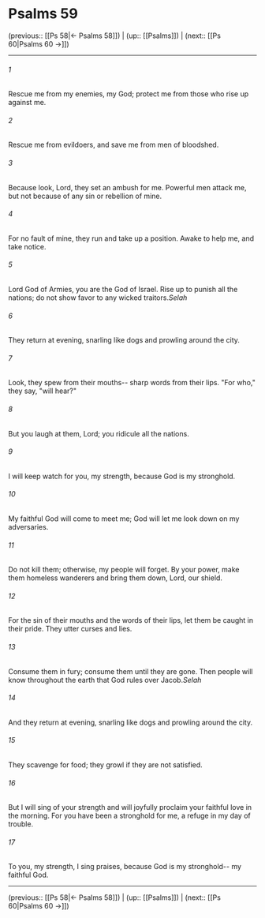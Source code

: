 # Psalms 59

(previous:: [[Ps 58|← Psalms 58]]) | (up:: [[Psalms]]) | (next:: [[Ps 60|Psalms 60 →]])

***


###### 1 
Rescue me from my enemies, my God; protect me from those who rise up against me. 

###### 2 
Rescue me from evildoers, and save me from men of bloodshed. 

###### 3 
Because look, Lord, they set an ambush for me. Powerful men attack me, but not because of any sin or rebellion of mine. 

###### 4 
For no fault of mine, they run and take up a position. Awake to help me, and take notice. 

###### 5 
Lord God of Armies, you are the God of Israel. Rise up to punish all the nations; do not show favor to any wicked traitors._Selah_ 

###### 6 
They return at evening, snarling like dogs and prowling around the city. 

###### 7 
Look, they spew from their mouths-- sharp words from their lips. "For who," they say, "will hear?" 

###### 8 
But you laugh at them, Lord; you ridicule all the nations. 

###### 9 
I will keep watch for you, my strength, because God is my stronghold. 

###### 10 
My faithful God will come to meet me; God will let me look down on my adversaries. 

###### 11 
Do not kill them; otherwise, my people will forget. By your power, make them homeless wanderers and bring them down, Lord, our shield. 

###### 12 
For the sin of their mouths and the words of their lips, let them be caught in their pride. They utter curses and lies. 

###### 13 
Consume them in fury; consume them until they are gone. Then people will know throughout the earth that God rules over Jacob._Selah_ 

###### 14 
And they return at evening, snarling like dogs and prowling around the city. 

###### 15 
They scavenge for food; they growl if they are not satisfied. 

###### 16 
But I will sing of your strength and will joyfully proclaim your faithful love in the morning. For you have been a stronghold for me, a refuge in my day of trouble. 

###### 17 
To you, my strength, I sing praises, because God is my stronghold-- my faithful God.

***

(previous:: [[Ps 58|← Psalms 58]]) | (up:: [[Psalms]]) | (next:: [[Ps 60|Psalms 60 →]])
